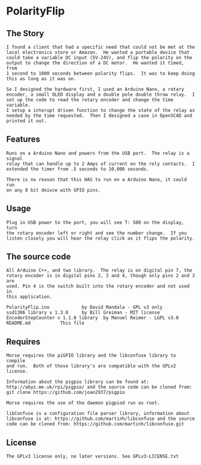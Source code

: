 PolarityFlip
=====

## The Story

    I found a client that had a specific need that could not be met at the
    local electronics store or Amazon.  He wanted a portable device that
    could take a variable DC input (5V-24V), and flip the polarity on the
    output to change the direction of a DC motor.  He wanted it timed, from
    1 second to 1000 seconds between polarity flips.  It was to keep doing
    this as long as it was on.

    So I designed the hardware first, I used an Arduino Nano, a rotary
    encoder, a small OLED display and a double pole double throw relay.  I
    set up the code to read the rotary encoder and change the time variable. 
    I setup a interupt driven function to change the state of the relay as
    needed by the time requested.  Then I designed a case in OpenSCAD and
    printed it out.

## Features

    Runs on a Arduino Nano and powers from the USB port.  The relay is a signal
    relay that can handle up to 2 Amps of current on the rely contacts.  I
    extended the timer from .5 seconds to 10,000 seconds.

    There is no reason that this HAS to run on a Arduino Nano, it could run
    on any 8 bit deivce with GPIO pins.

## Usage
    
    Plug in USB power to the port, you will see T: 500 on the display, turn
    the rotary encoder left or right and see the number change.  If you
    listen closely you will hear the relay click as it flips the polarity.

## The source code

    All Arduino C++, and two library.  The relay is on digital pin 7, the
    rotary encoder is in digital pins 2, 3 and 4, though only pins 2 and 3 are
    used. Pin 4 is the switch built into the rotary encoder and not used in
    this application.

    PolarityFlip.ino			by David Mandala - GPL v3 only
    ssd1306 library v 1.3.0		by Bill Greiman - MIT license
    EncoderStepCounter v 1.1.0 library	by Manuel Reimer - LGPL v3.0
    README.md		    This file
 
## Requires

    Morse requires the piGPIO library and the libconfuse library to compile
    and run.  Both of those library's are compatible with the GPLv2 license.

    Information about the pigpio library can be found at:
    http://abyz.me.uk/rpi/pigpio/ and the source code can be cloned from:
    git clone https://github.com/joan2937/pigpio
    
    Morse requires the use of the daemon pigpiod run as root.

    libConfuse is a configuration file parser library, information about
    libconfuse is at: https://github.com/martinh/libconfuse and the source
    code can be cloned from: https://github.com/martinh/libconfuse.git

## License

    The GPLv3 license only, no later versions. See GPLv3-LICENSE.txt
